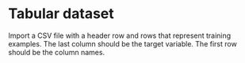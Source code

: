 # Tabular dataset

Import a CSV file with a header row and rows that represent training examples. The last column should be the target variable. The first row should be the column names.
